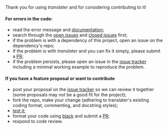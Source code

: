 Thank you for using *translater* and for considering contributing to it!

#### For errors in the code:

  - read the error message and [documentation](https://translater.readthedocs.io/);
  - search through the [open issues](https://github.com/louisleroy5/translater/issues?q=is%3Aopen+is%3Aissue) and [closed issues](https://github.com/louisleroy5/translater/issues?q=is%3Aissue+is%3Aclosed) first;
  - if the problem is with a dependency of this project, open an issue on the dependency's repo;
  - if the problem is with *translater* and you can fix it simply, please submit a [PR](https://github.com/louisleroy5/translater/pulls);
  - if the problem persists, please open an issue in the [issue tracker](https://github.com/louisleroy5/translater/issues) including a minimal working example to reproduce the problem.

#### If you have a feature proposal or want to contribute

  - post your proposal on the [issue tracker](https://github.com/louisleroy5/translater/issues) so we can review it together (some proposals may not be a good fit for the project);
  - fork the repo, make your change (adhering to translater's existing coding format, commenting, and docstring styles);
  - [test it](https://github.com/louisleroy5/translater/tree/develop/tests);
  - format your code using [black](https://black.readthedocs.io/en/stable/) and submit a [PR](https://github.com/louisleroy5/translater/pulls);
  - respond to code review.
